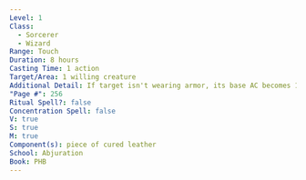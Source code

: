 ```yaml
---
Level: 1
Class:
  - Sorcerer
  - Wizard
Range: Touch
Duration: 8 hours
Casting Time: 1 action
Target/Area: 1 willing creature
Additional Detail: If target isn't wearing armor, its base AC becomes 13 + DEX modifier.
"Page #": 256
Ritual Spell?: false
Concentration Spell: false
V: true
S: true
M: true
Component(s): piece of cured leather
School: Abjuration
Book: PHB
---
```

